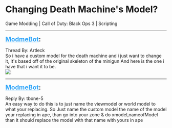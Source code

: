 # Changing Death Machine's Model?
Game Modding | Call of Duty: Black Ops 3 | Scripting

---
<strong style="font-size: 1.4em;"><span style="text-decoration: underline;text-decoration-color: #34a7f9;"><span style="color:#34a7f9;">ModmeBot</span></span>:</strong>

<p>Thread By: Artleck<br />So i have a custom model for the death machine and i just want to change it, It&#39;s based off of the original skeleton of the minigun And here is the one i have that i want it to be. <br /><img style="max-width: 500px;" src="https://puu.sh/yIwbg/ed4b298f36.png"></p>

---
<strong style="font-size: 1.4em;"><span style="text-decoration: underline;text-decoration-color: #34a7f9;"><span style="color:#34a7f9;">ModmeBot</span></span>:</strong>

<p>Reply By: tbone-5<br />An easy way to do this is to just name the viewmodel or world model to what your replacing. So Just name the custom model the name of the model your replacing in ape, than go into your zone &amp; do xmodel,nameofModel than it should replace the model with that name with yours in ape</p>

